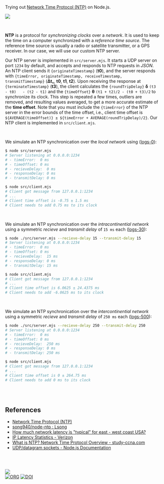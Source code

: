 Trying out [Network Time Protocol (NTP)][NTP] on Node.js.

![](https://i.imgur.com/gvoJosL.jpg)

<br>

**NTP** is a protocol for *synchronizing clocks* over a *network*. It is used to
keep the time on a computer synchronized with a *reference time source*. The
reference time source is usually a radio or satellite transmitter, or a GPS
receiver. In our case, we will use our custom NTP server.

Our NTP server is implemented in `src/server.mjs`. It starts a UDP server on
port `1234` by default, and accepts and responds to NTP requests in *JSON*. An
NTP client sends it `{originateTimestamp}` (**t0**), and the server responds
with `{timeError, originateTimestamp, receiveTimestamp, transmitTimestamp}`
(**Δtₛ**, **t0**, **t1**, **t2**). Upon receiving the response at
`{terminateTimestamp}` (**t3**), the client calculates the `{roundTripDelay}`
**δ** `(t3 - t0)   - (t2 - t1)` and the `{timeOffset}` **θ** `(t1 + t2)/2 - (t0 + t3)/2`
to synchronize its clock. This step is repeated a few times, outliers
are removed, and resulting values averaged, to get a more accurate estimate of
the **time offset**. Note that you must include the `{timeError}` of the NTP
server in the error bounds of the time offset, i.e., client time offset is
`${AVERAGE(timeOffset)} ± ${timeError + AVERAGE(roundTripDelay)/2}`. Our NTP
client is implemented in `src/client.mjs`.

<br>

We simulate an NTP synchronication over the *local network* using ([logs-0]):

```bash
$ node src/server.mjs
# Server listening at 0.0.0.0:1234
# - timeError:  0 ms
# - timeOffset: 0 ms
# - recieveDelay:  0 ms
# - responseDelay: 0 ms
# - transmitDelay: 0 ms
```

```bash
$ node src/client.mjs
# Client got message from 127.0.0.1:1234
# ...
# Client time offset is -0.75 ± 1.5 ms
# Client needs to add 0.75 ms to its clock
```

<br>

We simulate an NTP synchronication over the *intracontinential network* using a
symmetric *recieve* and *transmit delay* of `15 ms` each ([logs-30]):

```bash
$ node ./src/server.mjs --recieve-delay 15 --transmit-delay 15
# Server listening at 0.0.0.0:1234
# - timeError:  0 ms
# - timeOffset: 0 ms
# - recieveDelay:  15 ms
# - responseDelay: 0 ms
# - transmitDelay: 15 ms
```

```bash
$ node src/client.mjs
# Client got message from 127.0.0.1:1234
# ...
# Client time offset is 6.0625 ± 24.4375 ms
# Client needs to add -6.0625 ms to its clock
```

<br>

We simulate an NTP synchronication over the *intercontinential network* using a
symmetric *recieve* and *transmit delay* of `250 ms` each ([logs-500]):

```bash
$ node ./src/server.mjs --recieve-delay 250 --transmit-delay 250
# Server listening at 0.0.0.0:1234
# - timeError:  0 ms
# - timeOffset: 0 ms
# - recieveDelay:  250 ms
# - responseDelay: 0 ms
# - transmitDelay: 250 ms
```

```bash
$ node src/client.mjs
# Client got message from 127.0.0.1:1234
# ...
# Client time offset is 0 ± 264.75 ms
# Client needs to add 0 ms to its clock
```

<br>
<br>


## References

- [Network Time Protocol (NTP)][NTP]
- [song940/node-ntp : Lsong](https://github.com/song940/node-ntp/blob/master/packet.js)
- [How much network latency is "typical" for east - west coast USA?](https://serverfault.com/q/137348)
- [IP Latency Statistics - Verizon](https://www.verizon.com/business/terms/latency/)
- [What is NTP? Network Time Protocol Overview - study-ccna.com](https://study-ccna.com/ntp-network-time-protocol/)
- [UDP/datagram sockets - Node.js Documentation](https://nodejs.org/api/dgram.html)

<br>
<br>


[![](https://img.youtube.com/vi/BAo5C2qbLq8/maxresdefault.jpg)](https://www.youtube.com/watch?v=BAo5C2qbLq8)<br>
[![ORG](https://img.shields.io/badge/org-javascriptf-green?logo=Org)](https://javascriptf.github.io)
[![DOI](https://zenodo.org/badge/650028750.svg)](https://zenodo.org/badge/latestdoi/650028750)


[NTP]: https://en.wikipedia.org/wiki/Network_Time_Protocol
[logs-0]: https://gist.github.com/wolfram77/a67bfe95230fb4c9331cc68b2a822384
[logs-30]: https://gist.github.com/wolfram77/65816f75bcc5538c5f847e7510e3beff
[logs-500]: https://gist.github.com/wolfram77/bf0455474065f23844f123c0a788a739

